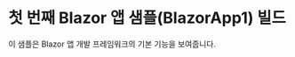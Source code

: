 # <a name="build-your-first-blazor-app-sample-blazorapp1"></a>첫 번째 Blazor 앱 샘플(BlazorApp1) 빌드

이 샘플은 Blazor 앱 개발 프레임워크의 기본 기능을 보여줍니다.
